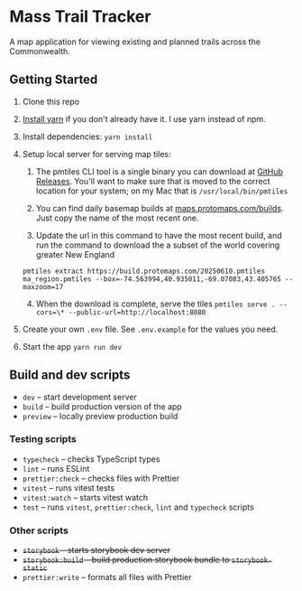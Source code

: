 # Mass Trail Tracker

A map application for viewing existing and planned trails across the Commonwealth.


## Getting Started

1. Clone this repo

2. [Install yarn](https://classic.yarnpkg.com/en/docs/install) if you don't already have it. I use yarn instead of npm.

3. Install dependencies: `yarn install`

4. Setup local server for serving map tiles:

    1. The pmtiles CLI tool is a single binary you can download at [GitHub Releases](https://github.com/protomaps/go-pmtiles/releases). You'll want to make sure that is moved to the correct location for your system; on my Mac that is `/usr/local/bin/pmtiles`

    2. You can find daily basemap builds at [maps.protomaps.com/builds](maps.protomaps.com/builds). Just copy the name of the most recent one.

    3. Update the url in this command to have the most recent build, and run the command to download the a subset of the world covering greater New England
    
    `pmtiles extract https://build.protomaps.com/20250610.pmtiles ma_region.pmtiles --box=-74.563994,40.935011,-69.07083,43.405765 --maxzoom=17`

    4. When the download is complete, serve the tiles `pmtiles serve . --cors=\* --public-url=http://localhost:8080`

5. Create your own `.env` file. See `.env.example` for the values you need.

6. Start the app `yarn run dev`

## Build and dev scripts

- `dev` – start development server
- `build` – build production version of the app
- `preview` – locally preview production build

### Testing scripts

- `typecheck` – checks TypeScript types
- `lint` – runs ESLint
- `prettier:check` – checks files with Prettier
- `vitest` – runs vitest tests
- `vitest:watch` – starts vitest watch
- `test` – runs `vitest`, `prettier:check`, `lint` and `typecheck` scripts

### Other scripts

- ~~`storybook` – starts storybook dev server~~
- ~~`storybook:build` – build production storybook bundle to `storybook-static`~~
- `prettier:write` – formats all files with Prettier
